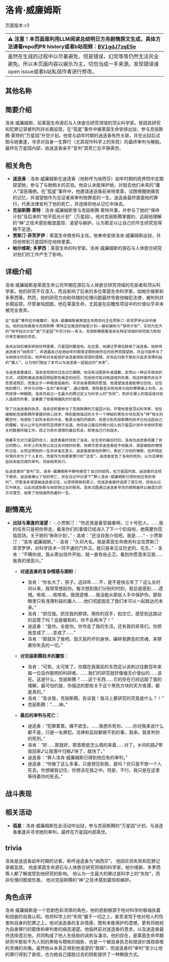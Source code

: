 # 洛肯·威廉姆斯
页面版本:v3
 

| :warning: 注意！本页面是利用LLM阅读总结明日方舟剧情原文生成，具体方法请看repo的PR history或者b站视频：[BV1gdJ7zqESe](https://www.bilibili.com/video/BV1gdJ7zqESe/)         |
|:----------------------------|
| 虽然在生成的过程中以尽量避免，但是错误，幻觉等等仍然无法完全避免。所以本页面内容以娱乐为主，切勿当成一手来源。发现错误请open issue或者b站私信作者进行修改。|



## 其他名称

## 简要介绍
洛肯·威廉姆斯，前莱茵生命源石与人体嵌合研究领域的顶尖科学家。曾因其研究和犯罪记录被判刑并长期监禁。在“孤星”事件中被莱茵生命安排出狱，参与克丽斯腾·莱特的“万星园”升空计划。他曾与幼年时期的迷迭香有所关联，并在出狱后试图与她重逢，寻求对自身一生罪行（尤其视作科学上的失败）的最终审判与解脱。最终在万星园内部，由迷迭香亲手“宣判”其死亡后平静离世。
## 相关角色
-   **迷迭香**：洛肯·威廉姆斯在迷迭香（他称呼为纳西莎）幼年时期的抚养院中定期探望她，参与了与她相关的实验。他自认未能保护她，对毁去他们未来的“庸人”深恶痛绝。在“孤星”事件中，他邀请迷迭香前来特里蒙，试图唤醒她痛苦的记忆，并渴望她作为见证者来审判他罪恶的一生。迷迭香最终直面他的罪行，代表法律宣判了他的死亡，并选择将他从记忆中抹去。
-   **克丽斯腾·莱特**：洛肯·威廉姆斯曾与克丽斯腾·莱特共事，并参与了她的“保命计划”及后来的“地平弧光计划”（万星园）。他对克丽斯腾掌握的、远超他理解的“神”之技术感到极度震惊、渴望与嫉妒，认为那足以让自己的毕生研究变得微不足道。
-   **贾斯汀·菲茨罗伊**：莱茵生命商务科主任。他奉命安排洛肯·威廉姆斯出狱，并将他带到万星园所在地特里蒙。
-   **帕尔维斯; 多萝西**：莱茵生命的科学家。洛肯·威廉姆斯的源石与人体嵌合研究对他们的工作产生了影响。
## 详细介绍
洛肯·威廉姆斯是莱茵生命公司早期在源石与人体嵌合研究领域的先驱者和顶尖科学家。他的研究不仅深入，而且影响了后来的多位莱茵生命科学家，如帕尔维斯和多萝西等。然而，他的研究方向和伴随的伦理问题最终导致他触犯法律，被判刑并长期监禁。尽管身陷囹圄，他在莱茵生命，尤其是在前瞻性项目中的价值似乎并未被完全舍弃。

    在“孤星”事件拉开帷幕时，洛肯·威廉姆斯被莱茵生命商务科主任贾斯汀·菲茨罗伊从狱中接出。他的出狱直接与克丽斯腾·莱特正在推进的秘密计划——最初被称为“保命计划”，实则为宏大的“地平弧光计划”或“万星园”升空计划——有关。克丽斯腾需要洛肯在特定领域的研究能力和知识来完善她的项目。

    洛肯出狱后被安排前往特里蒙，万星园的建造地。在这里，他通过罗德岛联络了迷迭香。他称呼迷迭香为“纳西莎”，并透露自己在她幼年时期曾定期到她所在的抚养院探望她，并且可能参与了与她相关的实验。他声称对未能保护迷迭香感到深深的遗憾，并将此归咎于那些只追求浅薄利益的“庸人”，认为他们毁去了本可以与迷迭香一起抵达的“未来”。

    与迷迭香重逢后，洛肯发现她对过去记忆模糊。他没有试图弥补或道歉，反而以一种近乎病态的方式，试图刺激迷迭香回想起那些痛苦的经历，包括他可能对她造成的伤害。他这样做并非出于恶意或残忍，而是出于一种极度扭曲的，寻求自身救赎的愿望。他渴望迷迭香能够记住他，记住他的罪行，并作为对他一生的“审判者”，通过憎恨、愤怒甚至杀死他来为他的罪孽画上句号，从而获得一种解脱。洛肯将自己一生最大的罪过定义为科学上的“失败”，而非伦理上的错误或对他人造成的伤害，这暴露了他极端偏执的价值观。

    除了对迷迭香的执念，洛肯还积极参与了克丽斯腾的万星园计划。尽管他曾是顶尖科学家，但在接触到克丽斯腾所掌握的核心技术，特别是她描述的关于一个神秘的黑色方块及其与“神”相关的概念时，他感到了前所未有的冲击、敬畏与强烈的嫉妒。他意识到克丽斯腾的技术已经远超自己的理解，足以让毕生的研究显得微不足道。他将自己最后的精力投入到万星园计划中与他研究相关的数据传输工作，视之为弥补遗憾的最后机会，即使自己行将就木。

    随着军方对万星园的攻入，迷迭香最终找到了洛肯。在生命的最后时刻，洛肯向迷迭香袒露了自己的野心、科学上的失败以及过去对她的伤害。他再次恳求迷迭香给予他裁决，渴望被她的憎恨所记住，从而证明他的一生并非毫无意义。迷迭香直面他的罪行，表达了对他的憎恨，但声明这份恨并非为了个人复仇，而是作为他累累罪行的“法官”。迷迭香宣告了洛肯的死刑，认为法律和监狱未能完成的审判，将由她来执行。

    在迷迭香的“宣判”后，洛肯·威廉姆斯平静地接受了自己的结局，在万星园内部、迷迭香的注视下离世。迷迭香确认了他的死亡，并在日记中记录下“罪人洛肯·威廉姆斯已得到他应有的审判”。尽管洛肯渴望被迷迭香记住，以获得救赎和意义，但迷迭香最终选择了遗忘他，将他从记忆中抹去，以此彻底斩断与他悲惨过去的联系。洛肯试图通过迷迭香寻求的救赎最终以被遗忘的方式落空，结束了他扭曲而执着的一生。
## 剧情高光
- **出狱与重逢的渴望：**
        - 小贾斯汀：“你还真是备受器重啊，三十号犯人。……我的任务只是把你带走。看来你们的事情已经进入了下一个阶段啦，她需要你莅临现场。关于她的‘保命计划’。”
        - 洛肯：“还没自我介绍吧。我是……”
        - 小贾斯汀：“洛肯·威廉姆斯。”
        - 洛肯：“久仰大名。我是莱茵生命商务科主任贾斯汀·菲茨罗伊，对科学技术一窍不通的门外汉。我只是来见证历史的，先生。”
        - 洛肯：“不瞒你说，我从寄出信件开始，就一直有些忐忑。看到你愿意来见我……我真的很高兴。”

    - **对迷迭香的复杂情感与期盼：**
        - 洛肯：“你长大了，孩子。这四年……不，是不是快五年了？这么长时间以来，我常常想起你。每次想到我们分别的时刻，我总是感到……遗憾。咳咳……咳咳咳。我很遗憾……我没能从那些人手中保护你。那些眼里只有浅薄利益的庸人……他们彻底毁去了我们本可以一起抵达的未来。”
        - 洛肯：“抓住我。抓住我的脖颈。用你的双手，掐住它。感受到这跳动的血管了吗？血是暖和的，你不会再冷了！”
        - 迷迭香：“是你。全是你。你夺走了我的生活，还有我的哥哥们。你把我变成了……变成了……”
        - 洛肯：“那就杀了我吧。毁灭我朽坏的身体，碾碎我罪恶的灵魂，来祭奠你失去的一切。”

    - **对克丽斯腾技术的震惊：**
        - 洛肯：“可笑。太可笑了。你摆在我面前的东西足以讽刺过往数百年来每一位自作聪明的科研者。……我们的研究就好像毫无价值似的……该死。这是什么，克丽斯腾？……这个东西……它的存在已经远超了我的理解。最可怕的是，你描述的那些关于这个黑色方块的天方夜谭，都是真的。”
        - 洛肯：“告诉我，克丽斯腾。告诉我！我马上要研究的究竟是什么？！”
        - 克丽斯腾：“……神。”

    - **最后的审判与死亡：**
        - 迷迭香：“犯罪累累。痛不欲生。……我想杀死你。……你对我来说什么都不是，只是一名罪犯。法律和监狱都做不到的事，我来。我宣判你的死刑。”
        - 洛肯：“好……那就好。那首歌是怎么唱的来着……对了。乡间的路♪带我回家♪让我落叶归根♪快了，就快了。”
        - 迷迭香：“罪人洛肯·威廉姆斯已得到他应有的审判。”
        - 迷迭香：“你做了这么多事，只是想见到我，是吗？你只是不想一个人死去。你想被我记住，你想活在我之中。但是，不行。我只是在这里等待着你的死去。”
## 战斗表现

## 相关活动
-   **孤星**：洛肯·威廉姆斯在此活动中出狱，参与克丽斯腾的“万星园”计划，与迷迭香重逢并寻求她的审判，最终在万星园内部离世。
## trivia
洛肯是迷迭香幼年时期的访客，称呼迷迭香为“纳西莎”。
    他因实验失败和犯罪记录被监禁。
    他是莱茵生命源石与人体嵌合研究领域的科学家，帕尔维斯、多萝西等人都了解或受到他研究的影响。
    他认为一生最大的罪过是科学上的“失败”，而非伦理问题或伤害。
    他对克丽斯腾的“神”之技术感到震惊和嫉妒。
## 角色点评
洛肯·威廉姆斯是一个悲剧色彩浓厚的角色，他的悲剧根源于他对科学的极端执着和扭曲的自我认知。他将科学上的“失败”置于一切之上，甚至凌驾于他对他人的伤害和自身的犯罪之上。他对迷迭香的复杂情感，既有未能保护的遗憾，更有将她视为自身罪行的载体和审判者的病态渴望。他临终前对迷迭香的恳求，以及迷迭香最终选择遗忘他，共同构成了他人生结局的讽刺与凄凉。他的存在，是莱茵生命早期研究中那些不为人知的黑暗与牺牲的缩影，也是一个被自身执念和错误价值观吞噬的灵魂的肖像。虽然他从未真正得到他渴望的“救赎”，但迷迭香的“审判”至少让他的罪行得到了直视，也为她自己摆脱过去的阴影提供了一种解脱方式。